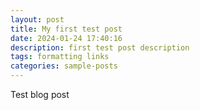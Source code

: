 ```yaml
---
layout: post
title: My first test post
date: 2024-01-24 17:40:16
description: first test post description
tags: formatting links
categories: sample-posts
---
```


Test blog post